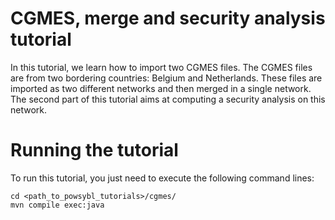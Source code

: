 # CGMES, merge and security analysis tutorial
In this tutorial, we learn how to import two CGMES files. The CGMES files are from two bordering countries: Belgium and Netherlands. These files are imported as two different networks and then merged in a single network. The second part of this tutorial aims at computing a security analysis on this network.

# Running the tutorial
To run this tutorial, you just need to execute the following command lines:
```
cd <path_to_powsybl_tutorials>/cgmes/
mvn compile exec:java
```
